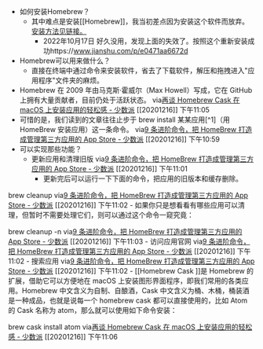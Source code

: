- 如何安装Homebrew？
    - 其中难点是安装[[Homebrew]]，我当初差点因为安装这个软件而放弃。[安装方法见链接。](https://app.yinxiang.com/shard/s63/nl/13797828/a6e548b3-5f83-4a2a-8598-90de6637b640/)
        - 2022年10月17日 好久没用，发现上面的失效了。按照这个重新安装成功https://www.jianshu.com/p/e0471aa6672d
- Homebrew可以用来做什么？
    - 直接在终端中通过命令来安装软件，省去了下载软件，解压和拖拽进入"应用程序"文件夹的麻烦。
- Homebrew 在 2009 年由马克斯·霍威尔（Max Howell）写成，它在 GitHub 上拥有大量贡献者，目前仍处于活跃状态。
via[再谈 Homebrew Cask 在 macOS 上安装应用的轻松感 - 少数派](https://sspai.com/post/40321)
[[20201216]] 下午11:05
- 可惜的是，我们读到的文章往往止步于 brew install 某某应用[^1]（用 HomeBrew 安装应用）这一条命令。
via[9 条进阶命令，把 HomeBrew 打造成管理第三方应用的 App Store - 少数派](https://sspai.com/post/43451)
[[20201216]] 下午10:59
- 可以实现那些功能？
    - 更新应用和清理旧版
via[9 条进阶命令，把 HomeBrew 打造成管理第三方应用的 App Store - 少数派](https://sspai.com/post/43451)
[[20201216]] 下午11:01
        - 更新完后可以运行一下下面的命令，把应用的旧版本和缓存删除。

brew cleanup
via[9 条进阶命令，把 HomeBrew 打造成管理第三方应用的 App Store - 少数派](https://sspai.com/post/43451)
[[20201216]] 下午11:02
        - 如果你只是想看看有哪些应用可以清理，但暂时不需要处理它们，则可以通过这个命令一窥究竟：

brew cleanup -n
via[9 条进阶命令，把 HomeBrew 打造成管理第三方应用的 App Store - 少数派](https://sspai.com/post/43451)
[[20201216]] 下午11:03
    - 访问应用官网
via[9 条进阶命令，把 HomeBrew 打造成管理第三方应用的 App Store - 少数派](https://sspai.com/post/43451)
[[20201216]] 下午11:02
    - 搜索应用
via[9 条进阶命令，把 HomeBrew 打造成管理第三方应用的 App Store - 少数派](https://sspai.com/post/43451)
[[20201216]] 下午11:02
    - [[Homebrew Cask ]]是 Homebrew 的扩展，借助它可以方便地在 macOS 上安装图形界面程序，即我们常用的各类应用。Homebrew 中文含义为自制、自酿酒，Cask 中文含义为桶、木桶，桶装酒是一种成品，也就是说每一个 homebrew cask 都可以直接使用的，比如 Atom 的 Cask 名称为 atom，那么就可以使用如下命令安装：

brew cask install atom
via[再谈 Homebrew Cask 在 macOS 上安装应用的轻松感 - 少数派](https://sspai.com/post/40321)
[[20201216]] 下午11:06
